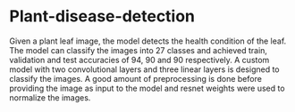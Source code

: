 # Plant-disease-detection

Given a plant leaf image, the model detects the health condition of the leaf. The model can classify the images into 27 classes and achieved train, validation and test accuracies of 94, 90 and 90 respectively. A custom model with two convolutional layers and three linear layers is designed to classify the images. A good amount of preprocessing is done before providing the image as input to the model and resnet weights were used to normalize the images.
